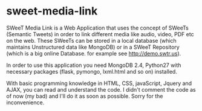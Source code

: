 sweet-media-link
================
SWeeT Media Link is a Web Application that uses the concept of SWeeTs (Semantic Tweets) in order to link different media like audio, video, PDF etc on the web. These SWeeTs can be stored in a local database (which maintains Unstructured data like MongoDB) or in a SWeeT Repository (which is a big online Database. for example see http://demo.swtr.us).

In order to use this application you need MongoDB 2.4, Python27 with necessary packages (flask, pymongo, lxml.html and so on) installed.

With basic programming knowledge in HTML, CSS, javaScript, Jquery and AJAX, you can read and understand the code. I didn't comment the code as of now (my bad) and I'll do it as soon as possible. Sorry for the inconvenience.
